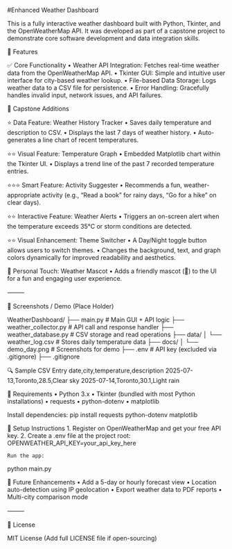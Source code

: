 #Enhanced Weather Dashboard

This is a fully interactive weather dashboard built with Python, Tkinter, and the OpenWeatherMap API. It was developed as part of a capstone project to demonstrate core software development and data integration skills.

🚀 Features

✅ Core Functionality
	•	Weather API Integration: Fetches real-time weather data from the OpenWeatherMap API.
	•	Tkinter GUI: Simple and intuitive user interface for city-based weather lookup.
	•	File-based Data Storage: Logs weather data to a CSV file for persistence.
	•	Error Handling: Gracefully handles invalid input, network issues, and API failures.

🌟 Capstone Additions

⭐ Data Feature: Weather History Tracker
	•	Saves daily temperature and description to CSV.
	•	Displays the last 7 days of weather history.
	•	Auto-generates a line chart of recent temperatures.

⭐⭐ Visual Feature: Temperature Graph
	•	Embedded Matplotlib chart within the Tkinter UI.
	•	Displays a trend line of the past 7 recorded temperature entries.

⭐⭐⭐ Smart Feature: Activity Suggester
	•	Recommends a fun, weather-appropriate activity (e.g., “Read a book” for rainy days, “Go for a hike” on clear days).

⭐⭐ Interactive Feature: Weather Alerts
	•	Triggers an on-screen alert when the temperature exceeds 35°C or storm conditions are detected.

⭐⭐ Visual Enhancement: Theme Switcher
	•	A Day/Night toggle button allows users to switch themes.
	•	Changes the background, text, and graph colors dynamically for improved readability and aesthetics.

🎨 Personal Touch: Weather Mascot
	•	Adds a friendly mascot (🐧) to the UI for a fun and engaging user experience.

⸻

📸 Screenshots / Demo
(Place Holder)

WeatherDashboard/
├── main.py               # Main GUI + API logic
├── weather_collector.py  # API call and response handler
├── weather_database.py   # CSV storage and read operations
├── data/
│   └── weather_log.csv   # Stores daily temperature data
├── docs/
│   └── demo_day.png      # Screenshots for demo
├── .env                  # API key (excluded via .gitignore)
├── .gitignore

🔍 Sample CSV Entry
date,city,temperature,description
2025-07-13,Toronto,28.5,Clear sky
2025-07-14,Toronto,30.1,Light rain

🧪 Requirements
	•	Python 3.x
	•	Tkinter (bundled with most Python installations)
	•	requests
	•	python-dotenv
	•	matplotlib

Install dependencies:
pip install requests python-dotenv matplotlib

🧰 Setup Instructions
	1.	Register on OpenWeatherMap and get your free API key.
	2.	Create a .env file at the project root:
   OPENWEATHER_API_KEY=your_api_key_here

	Run the app:
   python main.py

🔭 Future Enhancements
	•	Add a 5-day or hourly forecast view
	•	Location auto-detection using IP geolocation
	•	Export weather data to PDF reports
	•	Multi-city comparison mode

⸻

📄 License

MIT License (Add full LICENSE file if open-sourcing)   